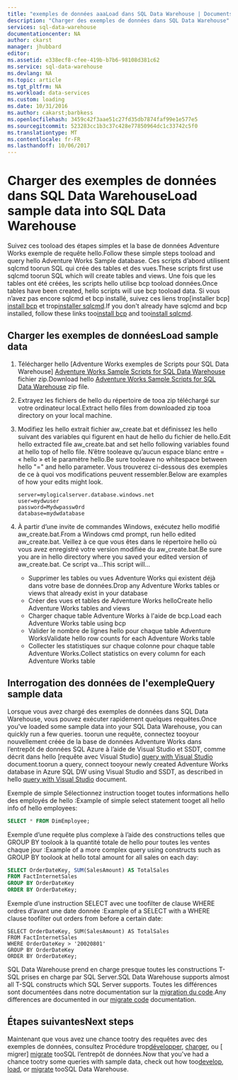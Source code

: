 ```yaml
---
title: "exemples de données aaaLoad dans SQL Data Warehouse | Documents Microsoft"
description: "Charger des exemples de données dans SQL Data Warehouse"
services: sql-data-warehouse
documentationcenter: NA
author: ckarst
manager: jhubbard
editor: 
ms.assetid: e338ecf8-cfee-419b-b7b6-98108d381c62
ms.service: sql-data-warehouse
ms.devlang: NA
ms.topic: article
ms.tgt_pltfrm: NA
ms.workload: data-services
ms.custom: loading
ms.date: 10/31/2016
ms.author: cakarst;barbkess
ms.openlocfilehash: 3459c42f3aae51c27fd35db7874faf99e1e577e5
ms.sourcegitcommit: 523283cc1b3c37c428e77850964dc1c33742c5f0
ms.translationtype: MT
ms.contentlocale: fr-FR
ms.lasthandoff: 10/06/2017
---
```

# <a name="load-sample-data-into-sql-data-warehouse"></a><span data-ttu-id="7d6d0-103">Charger des exemples de données dans SQL Data Warehouse</span><span class="sxs-lookup"><span data-stu-id="7d6d0-103">Load sample data into SQL Data Warehouse</span></span>
<span data-ttu-id="7d6d0-104">Suivez ces tooload des étapes simples et la base de données Adventure Works exemple de requête hello.</span><span class="sxs-lookup"><span data-stu-id="7d6d0-104">Follow these simple steps tooload and query hello Adventure Works Sample database.</span></span> <span data-ttu-id="7d6d0-105">Ces scripts d’abord utilisent sqlcmd toorun SQL qui crée des tables et des vues.</span><span class="sxs-lookup"><span data-stu-id="7d6d0-105">These scripts first use sqlcmd toorun SQL which will create tables and views.</span></span> <span data-ttu-id="7d6d0-106">Une fois que les tables ont été créées, les scripts hello utilise bcp tooload données.</span><span class="sxs-lookup"><span data-stu-id="7d6d0-106">Once tables have been created, hello scripts will use bcp tooload data.</span></span>  <span data-ttu-id="7d6d0-107">Si vous n’avez pas encore sqlcmd et bcp installé, suivez ces liens trop[installer bcp] [ install bcp] et trop[installer sqlcmd][install sqlcmd].</span><span class="sxs-lookup"><span data-stu-id="7d6d0-107">If you don't already have sqlcmd and bcp installed, follow these links too[install bcp][install bcp] and too[install sqlcmd][install sqlcmd].</span></span>

## <a name="load-sample-data"></a><span data-ttu-id="7d6d0-108">Charger les exemples de données</span><span class="sxs-lookup"><span data-stu-id="7d6d0-108">Load sample data</span></span>
1. <span data-ttu-id="7d6d0-109">Télécharger hello [Adventure Works exemples de Scripts pour SQL Data Warehouse] [ Adventure Works Sample Scripts for SQL Data Warehouse] fichier zip.</span><span class="sxs-lookup"><span data-stu-id="7d6d0-109">Download hello [Adventure Works Sample Scripts for SQL Data Warehouse][Adventure Works Sample Scripts for SQL Data Warehouse] zip file.</span></span>
2. <span data-ttu-id="7d6d0-110">Extrayez les fichiers de hello du répertoire de tooa zip téléchargé sur votre ordinateur local.</span><span class="sxs-lookup"><span data-stu-id="7d6d0-110">Extract hello files from downloaded zip tooa directory on your local machine.</span></span>
3. <span data-ttu-id="7d6d0-111">Modifiez les hello extrait fichier aw_create.bat et définissez les hello suivant des variables qui figurent en haut de hello du fichier de hello.</span><span class="sxs-lookup"><span data-stu-id="7d6d0-111">Edit hello extracted file aw_create.bat and set hello following variables found at hello top of hello file.</span></span>  <span data-ttu-id="7d6d0-112">N’être tooleave qu’aucun espace blanc entre = « hello » et le paramètre hello.</span><span class="sxs-lookup"><span data-stu-id="7d6d0-112">Be sure tooleave no whitespace between hello "=" and hello parameter.</span></span>  <span data-ttu-id="7d6d0-113">Vous trouverez ci-dessous des exemples de ce à quoi vos modifications peuvent ressembler.</span><span class="sxs-lookup"><span data-stu-id="7d6d0-113">Below are examples of how your edits might look.</span></span>
   
    ```
    server=mylogicalserver.database.windows.net
    user=mydwuser
    password=Mydwpassw0rd
    database=mydwdatabase
    ```
4. <span data-ttu-id="7d6d0-114">À partir d’une invite de commandes Windows, exécutez hello modifié aw_create.bat.</span><span class="sxs-lookup"><span data-stu-id="7d6d0-114">From a Windows cmd prompt, run hello edited aw_create.bat.</span></span>  <span data-ttu-id="7d6d0-115">Veillez à ce que vous êtes dans le répertoire hello où vous avez enregistré votre version modifiée du aw_create.bat.</span><span class="sxs-lookup"><span data-stu-id="7d6d0-115">Be sure you are in hello directory where you saved your edited version of aw_create.bat.</span></span>
   <span data-ttu-id="7d6d0-116">Ce script va...</span><span class="sxs-lookup"><span data-stu-id="7d6d0-116">This script will...</span></span>
   
   * <span data-ttu-id="7d6d0-117">Supprimer les tables ou vues Adventure Works qui existent déjà dans votre base de données.</span><span class="sxs-lookup"><span data-stu-id="7d6d0-117">Drop any Adventure Works tables or views that already exist in your database</span></span>
   * <span data-ttu-id="7d6d0-118">Créer des vues et tables de Adventure Works hello</span><span class="sxs-lookup"><span data-stu-id="7d6d0-118">Create hello Adventure Works tables and views</span></span>
   * <span data-ttu-id="7d6d0-119">Charger chaque table Adventure Works à l'aide de bcp.</span><span class="sxs-lookup"><span data-stu-id="7d6d0-119">Load each Adventure Works table using bcp</span></span>
   * <span data-ttu-id="7d6d0-120">Valider le nombre de lignes hello pour chaque table Adventure Works</span><span class="sxs-lookup"><span data-stu-id="7d6d0-120">Validate hello row counts for each Adventure Works table</span></span>
   * <span data-ttu-id="7d6d0-121">Collecter les statistiques sur chaque colonne pour chaque table Adventure Works.</span><span class="sxs-lookup"><span data-stu-id="7d6d0-121">Collect statistics on every column for each Adventure Works table</span></span>

## <a name="query-sample-data"></a><span data-ttu-id="7d6d0-122">Interrogation des données de l'exemple</span><span class="sxs-lookup"><span data-stu-id="7d6d0-122">Query sample data</span></span>
<span data-ttu-id="7d6d0-123">Lorsque vous avez chargé des exemples de données dans SQL Data Warehouse, vous pouvez exécuter rapidement quelques requêtes.</span><span class="sxs-lookup"><span data-stu-id="7d6d0-123">Once you've loaded some sample data into your SQL Data Warehouse, you can quickly run a few queries.</span></span>  <span data-ttu-id="7d6d0-124">toorun une requête, connectez tooyour nouvellement créée de la base de données Adventure Works dans l’entrepôt de données SQL Azure à l’aide de Visual Studio et SSDT, comme décrit dans hello [requête avec Visual Studio] [ query with Visual Studio] document.</span><span class="sxs-lookup"><span data-stu-id="7d6d0-124">toorun a query, connect tooyour newly created Adventure Works database in Azure SQL DW using Visual Studio and SSDT, as described in hello [query with Visual Studio][query with Visual Studio] document.</span></span>

<span data-ttu-id="7d6d0-125">Exemple de simple Sélectionnez instruction tooget toutes informations hello des employés de hello :</span><span class="sxs-lookup"><span data-stu-id="7d6d0-125">Example of simple select statement tooget all hello info of hello employees:</span></span>

```sql
SELECT * FROM DimEmployee;
```

<span data-ttu-id="7d6d0-126">Exemple d’une requête plus complexe à l’aide des constructions telles que GROUP BY toolook à la quantité totale de hello pour toutes les ventes chaque jour :</span><span class="sxs-lookup"><span data-stu-id="7d6d0-126">Example of a more complex query using constructs such as GROUP BY toolook at hello total amount for all sales on each day:</span></span>

```sql
SELECT OrderDateKey, SUM(SalesAmount) AS TotalSales
FROM FactInternetSales
GROUP BY OrderDateKey
ORDER BY OrderDateKey;
```

<span data-ttu-id="7d6d0-127">Exemple d’une instruction SELECT avec une toofilter de clause WHERE ordres d’avant une date donnée :</span><span class="sxs-lookup"><span data-stu-id="7d6d0-127">Example of a SELECT with a WHERE clause toofilter out orders from before a certain date:</span></span>

```
SELECT OrderDateKey, SUM(SalesAmount) AS TotalSales
FROM FactInternetSales
WHERE OrderDateKey > '20020801'
GROUP BY OrderDateKey
ORDER BY OrderDateKey;
```

<span data-ttu-id="7d6d0-128">SQL Data Warehouse prend en charge presque toutes les constructions T-SQL prises en charge par SQL Server.</span><span class="sxs-lookup"><span data-stu-id="7d6d0-128">SQL Data Warehouse supports almost all T-SQL constructs which SQL Server supports.</span></span>  <span data-ttu-id="7d6d0-129">Toutes les différences sont documentées dans notre documentation sur la [migration du code][migrate code].</span><span class="sxs-lookup"><span data-stu-id="7d6d0-129">Any differences are documented in our [migrate code][migrate code] documentation.</span></span>

## <a name="next-steps"></a><span data-ttu-id="7d6d0-130">Étapes suivantes</span><span class="sxs-lookup"><span data-stu-id="7d6d0-130">Next steps</span></span>
<span data-ttu-id="7d6d0-131">Maintenant que vous avez une chance tootry des requêtes avec des exemples de données, consultez Procédure trop[développer][develop], [charger][load], ou [ migrer] [ migrate] tooSQL l’entrepôt de données.</span><span class="sxs-lookup"><span data-stu-id="7d6d0-131">Now that you've had a chance tootry some queries with sample data, check out how too[develop][develop], [load][load], or [migrate][migrate] tooSQL Data Warehouse.</span></span>

<!--Image references-->

<!--Article references-->
[migrate]: sql-data-warehouse-overview-migrate.md
[develop]: sql-data-warehouse-overview-develop.md
[load]: sql-data-warehouse-overview-load.md
[query with Visual Studio]: sql-data-warehouse-query-visual-studio.md
[migrate code]: sql-data-warehouse-migrate-code.md
[install bcp]: sql-data-warehouse-load-with-bcp.md
[install sqlcmd]: sql-data-warehouse-get-started-connect-sqlcmd.md

<!--Other Web references-->
[Adventure Works Sample Scripts for SQL Data Warehouse]: https://migrhoststorage.blob.core.windows.net/sqldwsample/AdventureWorksSQLDW2012.zip
